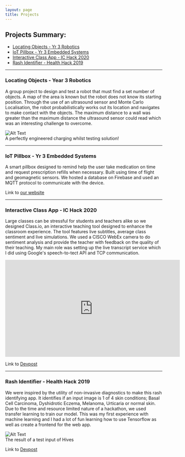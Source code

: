 ```yaml
--- 
layout: page 
title: Projects 
---
```

## Projects Summary:

- [Locating Objects - Yr 3 Robotics](#robotics)
- [IoT Pillbox - Yr 3 Embedded Systems](#iot)
- [Interactive Class App - IC Hack 2020](#class)
- [Rash Identifier - Health Hack 2019](#rash)

---

<a name="robotics"></a>
### Locating Objects - Year 3 Robotics
<p>A group project to design and test a robot that must find a set number of objects. A map of the area is known but the robot does not know its starting position. Through the use of an ultrasound sensor and Monte Carlo Localisation, the robot probabilistically works out its location and navigates to make contact with the objects. The maximum distance to a wall was greater than the maximum distance the ultrasound sensor could read which was an interesting challenge to overcome.</p>
<div>
<img class="image" src="{{ site.url }}/{{ site.robotics }}" alt="Alt Text">
<figcaption class="caption">A perfectly engineered charging whilst testing solution!</figcaption>
</div>

---

<a name="iot"></a>
### IoT Pillbox  - Yr 3 Embedded Systems
<p>A smart pillbox designed to remind help the user take medication on time and request prescription refills when necessary. Built using time of flight and geomagnetic sensors. We hosted a database on Firebase and used an MQTT protocol to communicate with the device.</p>
<p>Link to <a href="https://ramon15749.wixsite.com/unodose">our website</a></p>

---

<a name="class"></a>
### Interactive Class App - IC Hack 2020
<p>Large classes can be stressful for students and teachers alike so we designed Class.io, an interactive teaching tool designed to enhance the classroom experience. The tool features live subtitles, average class sentiment and live simulations. We used a CISCO WebEx camera to do sentiment analysis and provide the teacher with feedback on the quality of their teaching. My main role was setting up the live transcript service which I did using Google's speech-to-tect API and TCP communication. </p>
<iframe width="560" height="310" src="https://youtu.be/BM4OZks_Q6E" frameborder="0" allowfullscreen></iframe>

<p>Link to <a href="https://devpost.com/software/class-io">Devpost</a></p>

---

<a name="rash"></a>
### Rash Identifier - Health Hack 2019
<p>We were inspired by the utility of non-invasive diagnostics to make this rash identifying app. It identifies if an input image is 1 of 4 skin conditions; Basal Cell Carcinoma, Dyshidrotic Eczema, Melanoma, Urticaria or normal skin. Due to the time and resource limited nature of a hackathon, we used transfer learning to train our model. This was my first experience with machine learning and I had a lot of fun learning how to use Tensorflow as well as create a frontend for the web app. </p>
<img class="image" src="{{ site.url }}/{{ site.rash }}" alt="Alt Text">
<figcaption class="caption">The result of a test input of Hives</figcaption>
<p>Link to <a href="https://devpost.com/software/rash-identifier">Devpost</a></p>